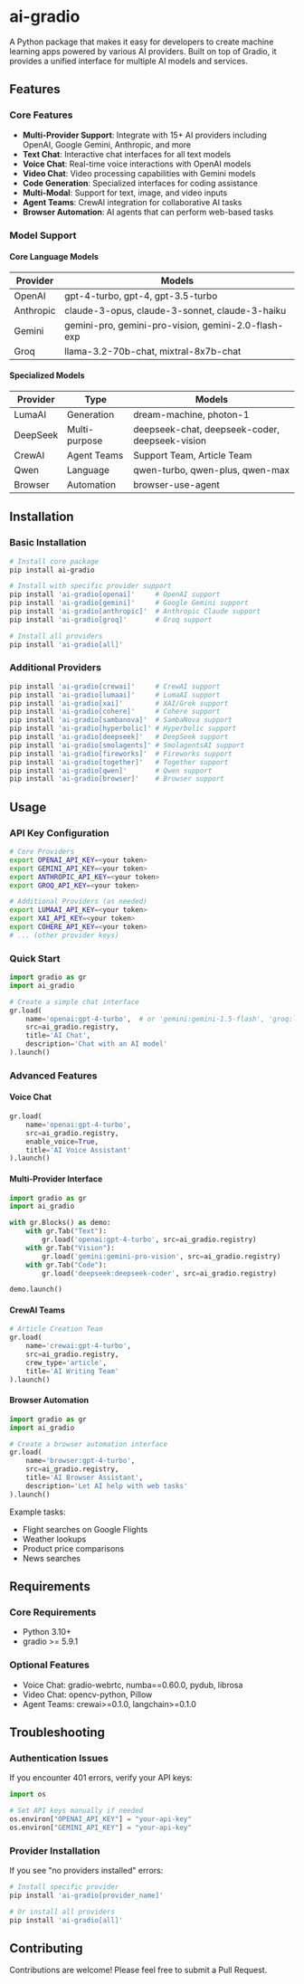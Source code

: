 # ai-gradio

A Python package that makes it easy for developers to create machine learning apps powered by various AI providers. Built on top of Gradio, it provides a unified interface for multiple AI models and services.

## Features

### Core Features
- **Multi-Provider Support**: Integrate with 15+ AI providers including OpenAI, Google Gemini, Anthropic, and more
- **Text Chat**: Interactive chat interfaces for all text models
- **Voice Chat**: Real-time voice interactions with OpenAI models
- **Video Chat**: Video processing capabilities with Gemini models
- **Code Generation**: Specialized interfaces for coding assistance
- **Multi-Modal**: Support for text, image, and video inputs
- **Agent Teams**: CrewAI integration for collaborative AI tasks
- **Browser Automation**: AI agents that can perform web-based tasks

### Model Support

#### Core Language Models
| Provider | Models |
|----------|---------|
| OpenAI | gpt-4-turbo, gpt-4, gpt-3.5-turbo |
| Anthropic | claude-3-opus, claude-3-sonnet, claude-3-haiku |
| Gemini | gemini-pro, gemini-pro-vision, gemini-2.0-flash-exp |
| Groq | llama-3.2-70b-chat, mixtral-8x7b-chat |

#### Specialized Models
| Provider | Type | Models |
|----------|------|---------|
| LumaAI | Generation | dream-machine, photon-1 |
| DeepSeek | Multi-purpose | deepseek-chat, deepseek-coder, deepseek-vision |
| CrewAI | Agent Teams | Support Team, Article Team |
| Qwen | Language | qwen-turbo, qwen-plus, qwen-max |
| Browser | Automation | browser-use-agent |

## Installation

### Basic Installation
```bash
# Install core package
pip install ai-gradio

# Install with specific provider support
pip install 'ai-gradio[openai]'     # OpenAI support
pip install 'ai-gradio[gemini]'     # Google Gemini support
pip install 'ai-gradio[anthropic]'  # Anthropic Claude support
pip install 'ai-gradio[groq]'       # Groq support

# Install all providers
pip install 'ai-gradio[all]'
```

### Additional Providers
```bash
pip install 'ai-gradio[crewai]'     # CrewAI support
pip install 'ai-gradio[lumaai]'     # LumaAI support
pip install 'ai-gradio[xai]'        # XAI/Grok support
pip install 'ai-gradio[cohere]'     # Cohere support
pip install 'ai-gradio[sambanova]'  # SambaNova support
pip install 'ai-gradio[hyperbolic]' # Hyperbolic support
pip install 'ai-gradio[deepseek]'   # DeepSeek support
pip install 'ai-gradio[smolagents]' # SmolagentsAI support
pip install 'ai-gradio[fireworks]'  # Fireworks support
pip install 'ai-gradio[together]'   # Together support
pip install 'ai-gradio[qwen]'       # Qwen support
pip install 'ai-gradio[browser]'    # Browser support
```

## Usage

### API Key Configuration
```bash
# Core Providers
export OPENAI_API_KEY=<your token>
export GEMINI_API_KEY=<your token>
export ANTHROPIC_API_KEY=<your token>
export GROQ_API_KEY=<your token>

# Additional Providers (as needed)
export LUMAAI_API_KEY=<your token>
export XAI_API_KEY=<your token>
export COHERE_API_KEY=<your token>
# ... (other provider keys)
```

### Quick Start
```python
import gradio as gr
import ai_gradio

# Create a simple chat interface
gr.load(
    name='openai:gpt-4-turbo',  # or 'gemini:gemini-1.5-flash', 'groq:llama-3.2-70b-chat'
    src=ai_gradio.registry,
    title='AI Chat',
    description='Chat with an AI model'
).launch()
```

### Advanced Features

#### Voice Chat
```python
gr.load(
    name='openai:gpt-4-turbo',
    src=ai_gradio.registry,
    enable_voice=True,
    title='AI Voice Assistant'
).launch()
```

#### Multi-Provider Interface
```python
import gradio as gr
import ai_gradio

with gr.Blocks() as demo:
    with gr.Tab("Text"):
        gr.load('openai:gpt-4-turbo', src=ai_gradio.registry)
    with gr.Tab("Vision"):
        gr.load('gemini:gemini-pro-vision', src=ai_gradio.registry)
    with gr.Tab("Code"):
        gr.load('deepseek:deepseek-coder', src=ai_gradio.registry)

demo.launch()
```

#### CrewAI Teams
```python
# Article Creation Team
gr.load(
    name='crewai:gpt-4-turbo',
    src=ai_gradio.registry,
    crew_type='article',
    title='AI Writing Team'
).launch()
```

#### Browser Automation
```python
import gradio as gr
import ai_gradio

# Create a browser automation interface
gr.load(
    name='browser:gpt-4-turbo',
    src=ai_gradio.registry,
    title='AI Browser Assistant',
    description='Let AI help with web tasks'
).launch()
```

Example tasks:
- Flight searches on Google Flights
- Weather lookups
- Product price comparisons
- News searches

## Requirements

### Core Requirements
- Python 3.10+
- gradio >= 5.9.1

### Optional Features
- Voice Chat: gradio-webrtc, numba==0.60.0, pydub, librosa
- Video Chat: opencv-python, Pillow
- Agent Teams: crewai>=0.1.0, langchain>=0.1.0

## Troubleshooting

### Authentication Issues
If you encounter 401 errors, verify your API keys:
```python
import os

# Set API keys manually if needed
os.environ["OPENAI_API_KEY"] = "your-api-key"
os.environ["GEMINI_API_KEY"] = "your-api-key"
```

### Provider Installation
If you see "no providers installed" errors:
```bash
# Install specific provider
pip install 'ai-gradio[provider_name]'

# Or install all providers
pip install 'ai-gradio[all]'
```


## Contributing
Contributions are welcome! Please feel free to submit a Pull Request.






